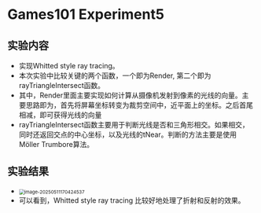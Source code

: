# Games101 Experiment5

## 实验内容

- 实现Whitted style ray tracing。
- 本次实验中比较关键的两个函数，一个即为Render, 第二个即为rayTriangleIntersect函数。
- 其中，Render里面主要实现如何计算从摄像机发射到像素的光线的向量。主要思路即为，首先将屏幕坐标转变为裁剪空间中，近平面上的坐标。之后首尾相减，即可获得光线的向量
- rayTriangleIntersect函数主要用于判断光线是否和三角形相交。如果相交，同时还返回交点的中心坐标，以及光线的tNear。判断的方法主要是使用Möller Trumbore算法。



## 实验结果

- <img src="C:\Users\i love china\AppData\Roaming\Typora\typora-user-images\image-20250511170424537.png" alt="image-20250511170424537" style="zoom:67%;" />
- 可以看到，Whitted style ray tracing 比较好地处理了折射和反射的效果。

